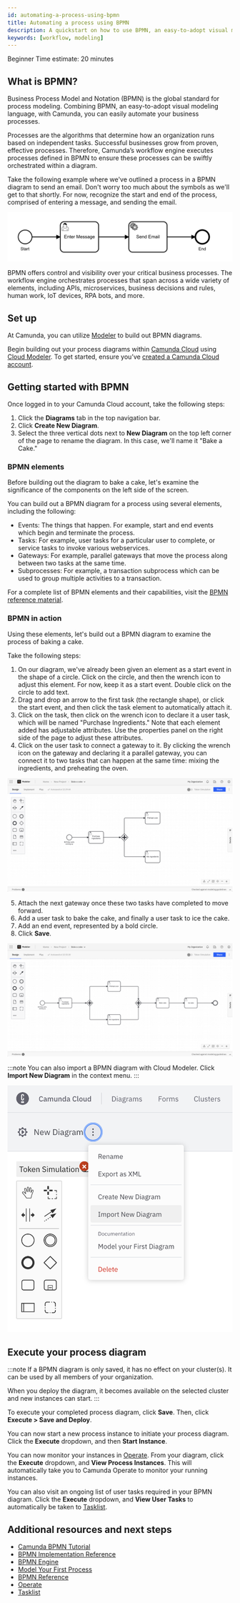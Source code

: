 ```yaml
---
id: automating-a-process-using-bpmn
title: Automating a process using BPMN
description: A quickstart on how to use BPMN, an easy-to-adopt visual modeling language, together with Camunda to automate your business processes.
keywords: [workflow, modeling]
---
```


<span class="badge badge--beginner">Beginner</span>
<span class="badge badge--medium">Time estimate: 20 minutes</span>

## What is BPMN?

Business Process Model and Notation (BPMN) is the global standard for process modeling. Combining BPMN, an easy-to-adopt visual modeling language, with Camunda, you can easily automate your business processes.

Processes are the algorithms that determine how an organization runs based on independent tasks. Successful businesses grow from proven, effective processes. Therefore, Camunda’s workflow engine executes processes defined in BPMN to ensure these processes can be swiftly orchestrated within a diagram.

Take the following example where we've outlined a process in a BPMN diagram to send an email. Don't worry too much about the symbols as we'll get to that shortly. For now, recognize the start and end of the process, comprised of entering a message, and sending the email.

![sending email bmmn diagram](./img/simple-bpmn-process.png)

BPMN offers control and visibility over your critical business processes. The workflow engine orchestrates processes that span across a wide variety of elements, including APIs, microservices, business decisions and rules, human work, IoT devices, RPA bots, and more.

## Set up

At Camunda, you can utilize [Modeler](../components/modeler/about.md) to build out BPMN diagrams.

Begin building out your process diagrams within [Camunda Cloud](./introduction-to-camunda-cloud.md) using [Cloud Modeler](../components/modeler/about.md). To get started, ensure you’ve [created a Camunda Cloud account](./getting-started/create-camunda-cloud-account.md).

## Getting started with BPMN

Once logged in to your Camunda Cloud account, take the following steps:

1. Click the **Diagrams** tab in the top navigation bar.
2. Click **Create New Diagram**.
3. Select the three vertical dots next to **New Diagram** on the top left corner of the page to rename the diagram. In this case, we'll name it "Bake a Cake."

### BPMN elements

Before building out the diagram to bake a cake, let's examine the significance of the components on the left side of the screen.

You can build out a BPMN diagram for a process using several elements, including the following:

- Events: The things that happen. For example, start and end events which begin and terminate the process.
- Tasks: For example, user tasks for a particular user to complete, or service tasks to invoke various webservices.
- Gateways: For example, parallel gateways that move the process along between two tasks at the same time.
- Subprocesses: For example, a transaction subprocess which can be used to group multiple activities to a transaction.

For a complete list of BPMN elements and their capabilities, visit the [BPMN reference material](../components/modeler/bpmn/about.md).

### BPMN in action

Using these elements, let's build out a BPMN diagram to examine the process of baking a cake.

Take the following steps:

1. On our diagram, we've already been given an element as a start event in the shape of a circle. Click on the circle, and then the wrench icon to adjust this element. For now, keep it as a start event. Double click on the circle to add text.
2. Drag and drop an arrow to the first task (the rectangle shape), or click the start event, and then click the task element to automatically attach it.
3. Click on the task, then click on the wrench icon to declare it a user task, which will be named "Purchase Ingredients." Note that each element added has adjustable attributes. Use the properties panel on the right side of the page to adjust these attributes.
4. Click on the user task to connect a gateway to it. By clicking the wrench icon on the gateway and declaring it a parallel gateway, you can connect it to two tasks that can happen at the same time: mixing the ingredients, and preheating the oven.

![baking a cake bpmn sample](./img/bake-cake-bpmn.png)

5. Attach the next gateway once these two tasks have completed to move forward.
6. Add a user task to bake the cake, and finally a user task to ice the cake.
7. Add an end event, represented by a bold circle.
8. Click **Save**.

![completed bpmn diagram](./img/complete-baking-cake-bpmn.png)

:::note
You can also import a BPMN diagram with Cloud Modeler. Click **Import New Diagram** in the context menu.
:::

![import diagram](./img/import-diagram.png)

## Execute your process diagram

:::note
If a BPMN diagram is only saved, it has no effect on your cluster(s). It can be used by all members of your organization.

When you deploy the diagram, it becomes available on the selected cluster and new instances can start.
:::

To execute your completed process diagram, click **Save**. Then, click **Execute > Save and Deploy**.

You can now start a new process instance to initiate your process diagram. Click the **Execute** dropdown, and then **Start Instance**.

You can now monitor your instances in [Operate](./components/operate/index.md). From your diagram, click the **Execute** dropdown, and **View Process Instances**. This will automatically take you to Camunda Operate to monitor your running instances.

You can also visit an ongoing list of user tasks required in your BPMN diagram. Click the **Execute** dropdown, and **View User Tasks** to automatically be taken to [Tasklist](./components/tasklist/introduction.md).

## Additional resources and next steps

- [Camunda BPMN Tutorial](https://camunda.com/bpmn/)
- [BPMN Implementation Reference](https://docs.camunda.org/manual/7.16/reference/bpmn20/)
- [BPMN Engine](https://camunda.com/products/camunda-platform/bpmn-engine/)
- [Model Your First Process](./getting-started/model-your-first-process.md)
- [BPMN Reference](https://camunda.com/bpmn/reference/)
- [Operate](./components/operate/index.md)
- [Tasklist](./components/tasklist/introduction.md)